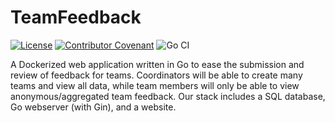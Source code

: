 # TeamFeedback

[![License](https://img.shields.io/badge/license-BSD--3-green)](LICENSE)
[![Contributor Covenant](https://img.shields.io/badge/Contributor%20Covenant-2.1-4baaaa.svg)](CODE_OF_CONDUCT.md)
![Go CI](https://github.com/cprbucat2/team-feedback/actions/workflows/go-ci.yml/badge.svg)

A Dockerized web application written in Go to ease the submission and  review of feedback for teams. Coordinators will be able to create many teams and view all data, while team members will only be able to view anonymous/aggregated team feedback. Our stack includes a SQL database, Go webserver (with Gin), and a website.

